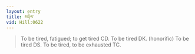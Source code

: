 ```yaml
---
layout: entry
title: མཉེལ་
vid: Hill:0622
---
```

> To be tired, fatigued; to get tired CD. To be tired DK. (honorific) To be tired DS. To be tired, to be exhausted TC.
